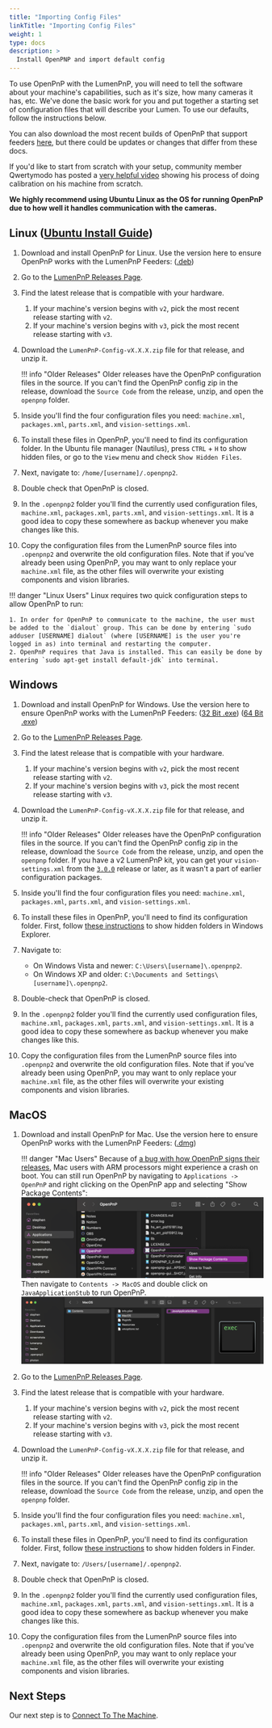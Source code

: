 ```yaml
---
title: "Importing Config Files"
linkTitle: "Importing Config Files"
weight: 1
type: docs
description: >
  Install OpenPNP and import default config
---
```


To use OpenPnP with the LumenPnP, you will need to tell the software about your machine's capabilities, such as it's size, how many cameras it has, etc. We've done the basic work for you and put together a starting set of configuration files that will describe your Lumen. To use our defaults, follow the instructions below.

You can also download the most recent builds of OpenPnP that support feeders [here](https://openpnp.org/test-downloads/), but there could be updates or changes that differ from these docs.

If you'd like to start from scratch with your setup, community member Qwertymodo has posted a [very helpful video](https://www.youtube.com/watch?v=vuFalyzcCZA) showing his process of doing calibration on his machine from scratch.

**We highly recommend using Ubuntu Linux as the OS for running OpenPnP due to how well it handles communication with the cameras.**

## Linux ([Ubuntu Install Guide](https://ubuntu.com/tutorials/install-ubuntu-desktop#1-overview))

1. Download and install OpenPnP for Linux. Use the version here to ensure OpenPnP works with the LumenPnP Feeders: ([.deb](https://openpnp.s3-us-west-2.amazonaws.com/test/2023-04-05_08-24-36.0aa4ae8/OpenPnP-linux-test.deb))

2. Go to the [LumenPnP Releases Page](https://github.com/opulo-inc/lumenpnp/releases).

3. Find the latest release that is compatible with your hardware.
    1. If your machine's version begins with `v2`, pick the most recent release starting with `v2`.
    2. If your machine's version begins with `v3`, pick the most recent release starting with `v3`.

4. Download the `LumenPnP-Config-vX.X.X.zip` file for that release, and unzip it.

    !!! info "Older Releases"
        Older releases have the OpenPnP configuration files in the source. If you can't find the OpenPnP config zip in the release, download the `Source Code` from the release, unzip, and open the `openpnp` folder.

5. Inside you'll find the four configuration files you need: `machine.xml`, `packages.xml`, `parts.xml`, and `vision-settings.xml`.

6. To install these files in OpenPnP, you'll need to find its configuration folder. In the Ubuntu file manager (Nautilus), press `CTRL` + `H` to show hidden files, or go to the `View` menu and check `Show Hidden Files`.

7. Next, navigate to: `/home/[username]/.openpnp2`.
  
8. Double check that OpenPnP is closed.

9. In the `.openpnp2` folder you'll find the currently used configuration files, `machine.xml`, `packages.xml`, `parts.xml`, and `vision-settings.xml`. It is a good idea to copy these somewhere as backup whenever you make changes like this.

10. Copy the configuration files from the LumenPnP source files into `.openpnp2` and overwrite the old configuration files. Note that if you've already been using OpenPnP, you may want to only replace your `machine.xml` file, as the other files will overwrite your existing components and vision libraries.

!!! danger "Linux Users"
    Linux requires two quick configuration steps to allow OpenPnP to run:

    1. In order for OpenPnP to communicate to the machine, the user must be added to the `dialout` group. This can be done by entering `sudo adduser [USERNAME] dialout` (where [USERNAME] is the user you're logged in as) into terminal and restarting the computer.
    2. OpenPnP requires that Java is installed. This can easily be done by entering `sudo apt-get install default-jdk` into terminal.

## Windows

1. Download and install OpenPnP for Windows. Use the version here to ensure OpenPnP works with the LumenPnP Feeders: ([32 Bit .exe](https://openpnp.s3-us-west-2.amazonaws.com/test/2023-04-05_08-24-36.0aa4ae8/OpenPnP-windows-x32-test.exe)) ([64 Bit .exe](https://openpnp.s3-us-west-2.amazonaws.com/test/2023-04-05_08-24-36.0aa4ae8/OpenPnP-windows-x64-test.exe))

2. Go to the [LumenPnP Releases Page](https://github.com/opulo-inc/lumenpnp/releases).

3. Find the latest release that is compatible with your hardware.
    1. If your machine's version begins with `v2`, pick the most recent release starting with `v2`.
    2. If your machine's version begins with `v3`, pick the most recent release starting with `v3`.

4. Download the `LumenPnP-Config-vX.X.X.zip` file for that release, and unzip it.

    !!! info "Older Releases"
        Older releases have the OpenPnP configuration files in the source. If you can't find the OpenPnP config zip in the release, download the `Source Code` from the release, unzip, and open the `openpnp` folder. If you have a v2 LumenPnP kit, you can get your `vision-settings.xml` from the [`3.0.0`](https://github.com/opulo-inc/lumenpnp/releases/tag/v3.0.0) release or later, as it wasn't a part of earlier configuration packages.

5. Inside you'll find the four configuration files you need: `machine.xml`, `packages.xml`, `parts.xml`, and `vision-settings.xml`.

6. To install these files in OpenPnP, you'll need to find its configuration folder. First, follow [these instructions](https://support.microsoft.com/en-us/windows/show-hidden-files-0320fe58-0117-fd59-6851-9b7f9840fdb2) to show hidden folders in Windows Explorer.

7. Navigate to:
    - On Windows Vista and newer: `C:\Users\[username]\.openpnp2`.
    - On Windows XP and older: `C:\Documents and Settings\[username]\.openpnp2`.
  
8. Double-check that OpenPnP is closed.

9.  In the `.openpnp2` folder you'll find the currently used configuration files, `machine.xml`, `packages.xml`, `parts.xml`, and `vision-settings.xml`. It is a good idea to copy these somewhere as backup whenever you make changes like this.

10. Copy the configuration files from the LumenPnP source files into `.openpnp2` and overwrite the old configuration files. Note that if you've already been using OpenPnP, you may want to only replace your `machine.xml` file, as the other files will overwrite your existing components and vision libraries.

## MacOS

1. Download and install OpenPnP for Mac. Use the version here to ensure OpenPnP works with the LumenPnP Feeders: ([.dmg](https://openpnp.s3-us-west-2.amazonaws.com/test/2023-04-05_08-24-36.0aa4ae8/OpenPnP-macos-test.dmg))

    !!! danger "Mac Users"
        Because of [a bug with how OpenPnP signs their releases](https://github.com/openpnp/openpnp/issues/1559), Mac users with ARM processors might experience a crash on boot. You can still run OpenPnP by navigating to `Applications -> OpenPnP` and right clicking on the OpenPnP app and selecting "Show Package Contents":
        ![Show package contents on the openpnp app](img/opnp-show-package-contents.png)
        Then navigate to `Contents -> MacOS` and double click on `JavaApplicationStub` to run OpenPnP.
        ![clicking on javaapplicationstub](img/boot-opnp-java-stub.png)

2. Go to the [LumenPnP Releases Page](https://github.com/opulo-inc/lumenpnp/releases).

3. Find the latest release that is compatible with your hardware.
    1. If your machine's version begins with `v2`, pick the most recent release starting with `v2`.
    2. If your machine's version begins with `v3`, pick the most recent release starting with `v3`.

4. Download the `LumenPnP-Config-vX.X.X.zip` file for that release, and unzip it.

    !!! info "Older Releases"
        Older releases have the OpenPnP configuration files in the source. If you can't find the OpenPnP config zip in the release, download the `Source Code` from the release, unzip, and open the `openpnp` folder.

5. Inside you'll find the four configuration files you need: `machine.xml`, `packages.xml`, `parts.xml`, and `vision-settings.xml`.

6. To install these files in OpenPnP, you'll need to find its configuration folder. First, follow [these instructions](https://www.macworld.com/article/671158/how-to-show-hidden-files-on-a-mac.html) to show hidden folders in Finder.

7. Next, navigate to: `/Users/[username]/.openpnp2`.
  
8. Double check that OpenPnP is closed.

9.  In the `.openpnp2` folder you'll find the currently used configuration files, `machine.xml`, `packages.xml`, `parts.xml`, and `vision-settings.xml`. It is a good idea to copy these somewhere as backup whenever you make changes like this.

10. Copy the configuration files from the LumenPnP source files into `.openpnp2` and overwrite the old configuration files. Note that if you've already been using OpenPnP, you may want to only replace your `machine.xml` file, as the other files will overwrite your existing components and vision libraries.

## Next Steps

Our next step is to [Connect To The Machine](../2-connect-to-machine/index.md).
